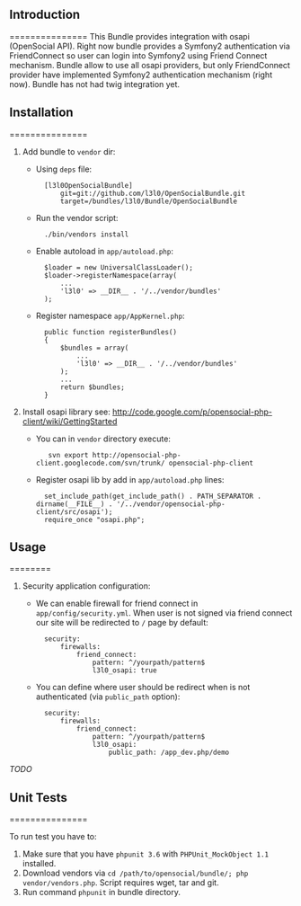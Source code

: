 ## Introduction
===============
This Bundle provides integration with osapi (OpenSocial API). Right now bundle provides a Symfony2 authentication via FriendConnect so user can login into Symfony2 using Friend Connect mechanism. Bundle allow to use all osapi providers, but only FriendConnect provider have implemented Symfony2 authentication mechanism (right now). Bundle has not had twig integration yet.

## Installation
===============

1. Add bundle to ``vendor`` dir:
    * Using ``deps`` file:

            [l3l0OpenSocialBundle]
                git=git://github.com/l3l0/OpenSocialBundle.git
                target=/bundles/l3l0/Bundle/OpenSocialBundle

    * Run the vendor script:

            ./bin/vendors install

    * Enable autoload in ``app/autoload.php``:

            $loader = new UniversalClassLoader();
            $loader->registerNamespace(array(
                ...
                'l3l0' => __DIR__ . '/../vendor/bundles'
            );

    * Register namespace ``app/AppKernel.php``:

            public function registerBundles()
            {
                $bundles = array(
                    ...
                    'l3l0' => __DIR__ . '/../vendor/bundles'
                );
                ...
                return $bundles;
            }

2. Install osapi library see: http://code.google.com/p/opensocial-php-client/wiki/GettingStarted

    * You can in ``vendor`` directory execute:

             svn export http://opensocial-php-client.googlecode.com/svn/trunk/ opensocial-php-client

    * Register osapi lib by add in ``app/autoload.php`` lines:

            set_include_path(get_include_path() . PATH_SEPARATOR . dirname(__FILE__) . '/../vendor/opensocial-php-client/src/osapi');
            require_once "osapi.php";

## Usage
========

1. Security application configuration:

    * We can enable firewall for friend connect in ``app/config/security.yml``. When user is not signed via friend connect our site will be redirected to ``/`` page by default:

            security:
                firewalls:
                    friend_connect:
                        pattern: ^/yourpath/pattern$
                        l3l0_osapi: true

    * You can define where user should be redirect when is not authenticated (via ``public_path`` option):

            security:
                firewalls:
                    friend_connect:
                        pattern: ^/yourpath/pattern$
                        l3l0_osapi:
                            public_path: /app_dev.php/demo
*TODO*

## Unit Tests
===============

To run test you have to:

1. Make sure that you have ``phpunit 3.6`` with ``PHPUnit_MockObject 1.1`` installed.
2. Download vendors via ``cd /path/to/opensocial/bundle/; php vendor/vendors.php``. Script requires wget, tar and git.
3. Run command ``phpunit`` in bundle directory.
